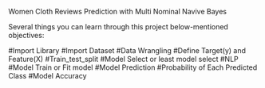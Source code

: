 Women Cloth Reviews Prediction with Multi Nominal Navive Bayes

Several things you can learn through this project below-mentioned objectives:

#Import Library
#Import Dataset
#Data Wrangling
#Define Target(y) and Feature(X)
#Train_test_split
#Model Select or least model select
#NLP
#Model Train or Fit model
#Model Prediction
#Probability of Each Predicted Class
#Model Accuracy
